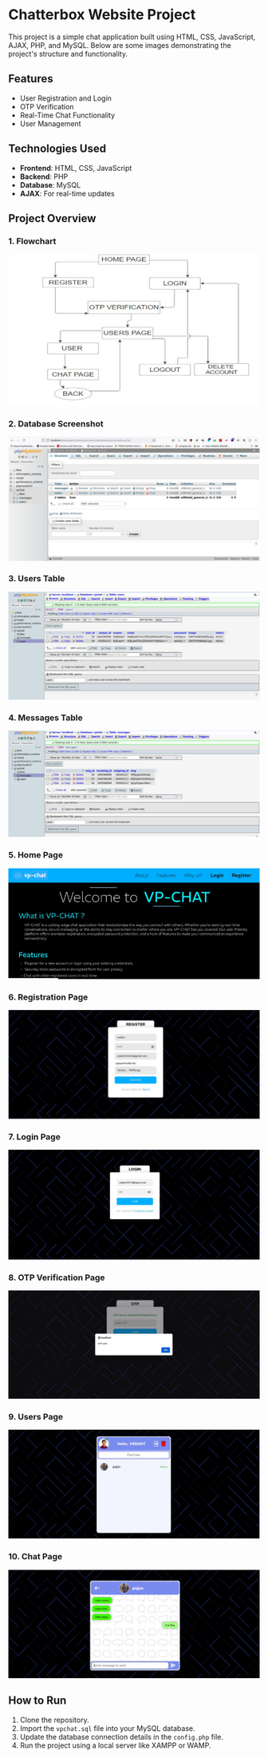 # Chatterbox Website Project

This project is a simple chat application built using HTML, CSS, JavaScript, AJAX, PHP, and MySQL. Below are some images demonstrating the project's structure and functionality.

## Features

- User Registration and Login
- OTP Verification
- Real-Time Chat Functionality
- User Management

## Technologies Used

- **Frontend**: HTML, CSS, JavaScript
- **Backend**: PHP
- **Database**: MySQL
- **AJAX**: For real-time updates

## Project Overview

### 1. Flowchart
![Flowchart](https://github.com/VedantCode04/vpchat/blob/main/screenshots/1.png)

### 2. Database Screenshot
![Database Screenshot](https://github.com/VedantCode04/vpchat/blob/main/screenshots/2.png)

### 3. Users Table
![Users Table](https://github.com/VedantCode04/vpchat/blob/main/screenshots/3.png)

### 4. Messages Table
![Messages Table](https://github.com/VedantCode04/vpchat/blob/main/screenshots/4.png)

### 5. Home Page
![Home Page](https://github.com/VedantCode04/vpchat/blob/main/screenshots/5.png)

### 6. Registration Page
![Registration Page](https://github.com/VedantCode04/vpchat/blob/main/screenshots/6.png)

### 7. Login Page
![Login Page](https://github.com/VedantCode04/vpchat/blob/main/screenshots/7.png)

### 8. OTP Verification Page
![OTP Verification Page](https://github.com/VedantCode04/vpchat/blob/main/screenshots/8.png)

### 9. Users Page
![Users Page](https://github.com/VedantCode04/vpchat/blob/main/screenshots/9.png)

### 10. Chat Page
![Chat Page](https://github.com/VedantCode04/vpchat/blob/main/screenshots/10.png)

## How to Run

1. Clone the repository.
2. Import the `vpchat.sql` file into your MySQL database.
3. Update the database connection details in the `config.php` file.
4. Run the project using a local server like XAMPP or WAMP.

